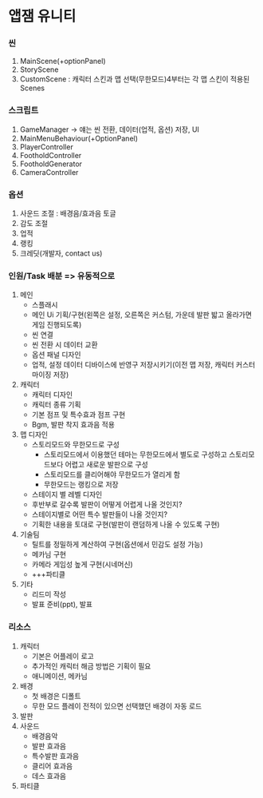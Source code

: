 # 앱잼 유니티



### 씬

1. MainScene(+optionPanel)
2. StoryScene
3. CustomScene : 캐릭터 스킨과 맵 선택(무한모드)4부터는 각 맵 스킨이 적용된 Scenes



### 스크립트

1. GameManager -> 얘는 씬 전환, 데이터(업적, 옵션) 저장, UI
2. MainMenuBehaviour(+OptionPanel)
3. PlayerController
4. FootholdController
5. FootholdGenerator
6. CameraController



### 옵션

1. 사운드 조절 : 배경음/효과음 토글
2. 감도 조절
3. 업적
4. 랭킹
5. 크레딧(개발자, contact us)



### 인원/Task 배분 => 유동적으로

1. 메인
   - 스플래시
   - 메인 Ui 기획/구현(왼쪽은 설정, 오른쪽은 커스텀, 가운데 발판 밟고 올라가면 게임 진행되도록)
   - 씬 연결
   - 씬 전환 시 데이터 교환
   - 옵션 패널 디자인
   - 업적, 설정 데이터 디바이스에 반영구 저장시키기(이전 맵 저장, 캐릭터 커스터마이징 저장)
2. 캐릭터
   - 캐릭터 디자인
   - 캐릭터 종류 기획
   - 기본 점프 및 특수효과 점프 구현
   - Bgm, 발판 착지 효과음 적용
3. 맵 디자인
   - 스토리모드와 무한모드로 구성
     - 스토리모드에서 이용했던 테마는 무한모드에서 별도로 구성하고 스토리모드보다 어렵고 새로운 발판으로 구성
     - 스토리모드를 클리어해야 무한모드가 열리게 함
     - 무한모드는 랭킹으로 저장
   - 스테이지 별 레벨 디자인
   - 후반부로 갈수록 발판이 어떻게 어렵게 나올 것인지?
   - 스테이지별로 어떤 특수 발판들이 나올 것인지?
   - 기획한 내용을 토대로 구현(발판이 랜덤하게 나올 수 있도록 구현)
4. 기술팀
   - 틸트를 정밀하게 계산하여 구현(옵션에서 민감도 설정 가능)
   - 메카님 구현
   - 카메라 게임성 높게 구현(시네머신)
   - +++파티클
5. 기타
   - 리드미 작성
   - 발표 준비(ppt), 발표



### 리소스

1. 캐릭터
   - 기본은 어플레이 로고
   - 추가적인 캐릭터 해금 방법은 기획이 필요
   - 애니메이션, 메카님
2. 배경
   - 첫 배경은 디폴트
   - 무한 모드 플레이 전적이 있으면 선택했던 배경이 자동 로드
3. 발판
4. 사운드
   - 배경음악
   - 발판 효과음
   - 특수발판 효과음
   - 클리어 효과음
   - 데스 효과음
5. 파티클

